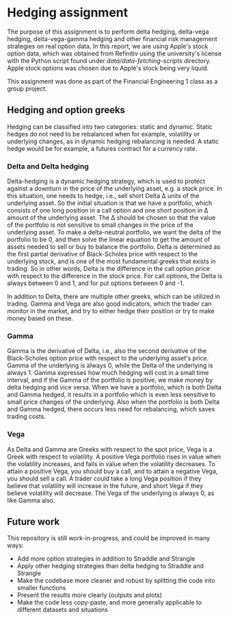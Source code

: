 # Hedging assignment
The purpose of this assignment is to perform delta hedging, delta-vega hedging, delta-vega-gamma hedging and other financial risk management strategies on real option data. In this report, we are using Apple's stock option data, which was obtained from Refinitiv using the university's license with the Python script found under *data/data-fetching-scripts* directory. Apple stock options was chosen due to Apple's stock being very liquid.  

This assignment was done as part of the Financial Engineering 1 class as a group project.  

## Hedging and option greeks  

Hedging can be classified into two categories: static and dynamic. Static hedges do not need to be rebalanced when for example, volatility or underlying changes, as in dynamic hedging rebalancing is needed. A static hedge would be for example, a futures contract for a currency rate.  

### Delta and Delta hedging  

Delta-hedging is a dynamic hedging strategy, which is used to protect against a downturn in the price of the underlying asset, e.g. a stock price. In this situation, one needs to hedge, i.e., sell short Delta ∆ units of the underlying asset. So the initial situation is that we have a portfolio, which consists of one long position in a call option and one short position in ∆ amount of the underlying asset. The ∆ should be chosen so that the value of the portfolio is not sensitive to small changes in the price of the underlying asset. To make a delta-neutral portfolio, we want the delta of the portfolio to be 0, and then solve the linear equation to get the amount of assets needed to sell or buy to balance the portfolio. Delta is determined as the first partial derivative of Black-Scholes price with respect to the underlying stock, and is one of the most fundamental greeks that exists in trading. So in other words, Delta is the difference in the call option price with respect to the difference in the stock price. For call options, the Delta is always between 0 and 1, and for put options between 0 and -1.  

In addition to Delta, there are multiple other greeks, which can be utilized in trading. Gamma and Vega are also good indicators, which the trader can monitor in the market, and try to either hedge their position or try to make money based on these.  

### Gamma  
Gamma is the derivative of Delta, i.e., also the second derivative of the Black-Scholes option price with respect to the underlying asset's price. Gamma of the underlying is always 0, while the Delta of the underlying is always 1. Gamma expresses how much hedging will cost in a small time interval, and if the Gamma of the portfolio is positive, we make money by delta hedging and vice versa. When we have a portfolio, which is both Delta and Gamma hedged, it results in a portfolio which is even less sensitive to small price changes of the underlying. Also when the portfolio is both Delta and Gamma hedged, there occurs less need for rebalancing, which saves trading costs.  

### Vega  
As Delta and Gamma are Greeks with respect to the spot price, Vega is a Greek with respect to volatility. A positive Vega portfolio rises in value when the volatility increases, and falls in value when the volatility decreases. To attain a positive Vega, you should buy a call, and to attain a negative Vega, you should sell a call. A trader could take a long Vega position if they believe that volatility will increase in the future, and short Vega if they believe volatility will decrease. The Vega of the underlying is always 0, as like Gamma also.  

## Future work  
This repository is still work-in-progress, and could be improved in many ways:  

- Add more option strategies in addition to Straddle and Strangle
- Apply other hedging strategies than delta hedging to Straddle and Strangle
- Make the codebase more cleaner and robust by splitting the code into smaller functions
- Present the results more clearly (outputs and plots)
- Make the code less copy-paste, and more generally applicable to different datasets and situations  


